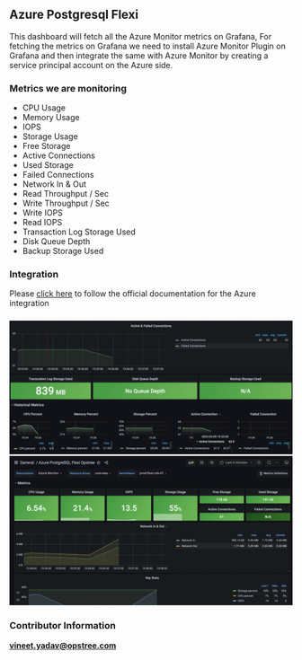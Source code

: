 ## Azure Postgresql Flexi

This dashboard will fetch all the Azure Monitor metrics on Grafana, For fetching the metrics on Grafana we need to install Azure Monitor Plugin on Grafana and then integrate the same with Azure Monitor by creating a service principal account on the Azure side.

### Metrics we are monitoring 
- CPU Usage
- Memory Usage
- IOPS
- Storage Usage
- Free Storage
- Active Connections
- Used Storage
- Failed Connections
- Network In & Out
- Read Throughput / Sec
- Write Throughput / Sec
- Write IOPS
- Read IOPS
- Transaction Log Storage Used
- Disk Queue Depth
- Backup Storage Used

### Integration
Please [click here](https://docs.microsoft.com/en-us/azure/azure-monitor/visualize/grafana-plugin#:~:text=Go%20to%20the%20Grafana%20Home,data%20source%20you've%20configured.) to follow the official documentation for the Azure  integration

### 
![Screenshot1](dashboard_images/azure-postgress-1.png)
![Screenshot2](dashboard_images/azure-postgress-2.png)

### Contributor Information
**vineet.yadav@opstree.com**